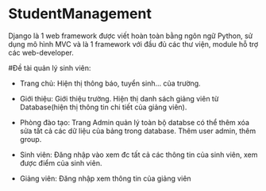 # StudentManagement
Django là 1 web framework được viết hoàn toàn bằng ngôn ngữ Python, sử dụng mô hình MVC và là 1 framework với đầu đủ các thư viện, module hỗ trợ các web-developer. 

#Đề tài quản lý sinh viên:

 + Trang chủ: Hiện thị thông báo, tuyển sinh... của trường.

 + Giới thiệu: Giới thiệu trường. Hiện thị danh sách giảng viên từ Database(hiện thị thông tin chi tiết của giảng viên).

 + Phòng đào tạo: Trang Admin quản lý toàn bộ databse có thể thêm xóa sửa tất cả các dữ liệu của bảng trong database. Thêm user admin, thêm group.

 + Sinh viên: Đăng nhập vào xem đc tất cả các thông tin của sinh viên, xem được điểm của sinh viên.

 + Giảng viên: Đăng nhập xem thông tin của giảng viên
